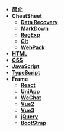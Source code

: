 <!-- docs/_sidebar.md -->

- [**简介**](./README.md)
- **CheatSheet**
  - [**Data Recovery**](./CheatSheet/INFOSEC/底层数据恢复.md)
  - [**MarkDown**](./CheatSheet/MarkDown/MarkDown.md)
  - [**RegExp**](./CheatSheet/RegExp/RegExp.md)
  - [**Git**](./CheatSheet/Git/git.md)
  - [**WebPack**](./CheatSheet/webpack/webpack.md)
- [**HTML**](./HTML/html.md)
- [**CSS**](./CSS/css.md)
- [**JavaScript**](./JavaScript/JavaScript.md)
- [**TypeScript**](./TypeScript/TypeScript.md)
- **Frame**
  - [**React**](./Frame/React/react.md)
  - [**UniApp**](./Frame/Uniapp/uniapp.md)
  - [**WeChat**](./Frame/WeChat/WeChat.md)
  - [**Vue2**](./Frame/Vue/Vue.md)
  - [**Vue3**](./Frame/Vue/Vue3.2.md)
  - [**jQuery**](./Frame/jQuery/jQuery.md)
  - [**BootStrap**](./Frame/Bootstrap/BootStrap.md)
